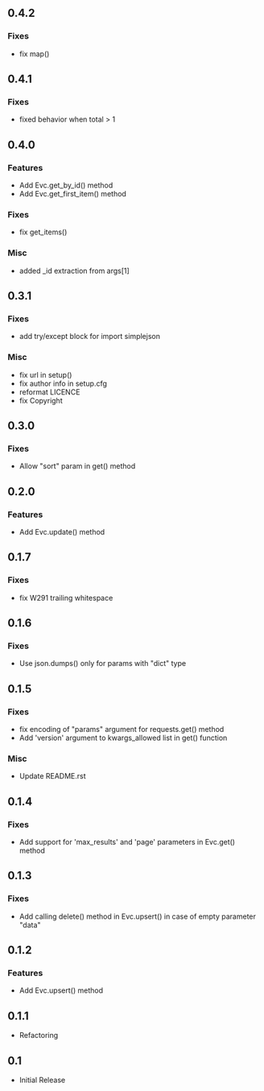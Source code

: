 ## 0.4.2

### Fixes
- fix map()

## 0.4.1

### Fixes
- fixed behavior when total > 1

## 0.4.0

### Features
- Add Evc.get_by_id() method
- Add Evc.get_first_item() method

### Fixes
- fix get_items()

### Misc
- added _id extraction from args[1]

## 0.3.1

### Fixes
- add try/except block for import simplejson

### Misc
- fix url in setup()
- fix author info in setup.cfg
- reformat LICENCE
- fix Copyright

## 0.3.0

### Fixes
- Allow "sort" param in get() method

## 0.2.0

### Features
- Add Evc.update() method

## 0.1.7

### Fixes
- fix W291 trailing whitespace

## 0.1.6

### Fixes
- Use json.dumps() only for params with "dict" type

## 0.1.5

### Fixes
- fix encoding of "params" argument for requests.get() method
- Add 'version' argument to kwargs_allowed list in get() function

### Misc
- Update README.rst

## 0.1.4

### Fixes
- Add support for 'max_results' and 'page' parameters in Evc.get() method

## 0.1.3

### Fixes
- Add calling delete() method in Evc.upsert() in case of empty parameter "data"

## 0.1.2

### Features
- Add Evc.upsert() method

## 0.1.1

- Refactoring

## 0.1

- Initial Release
